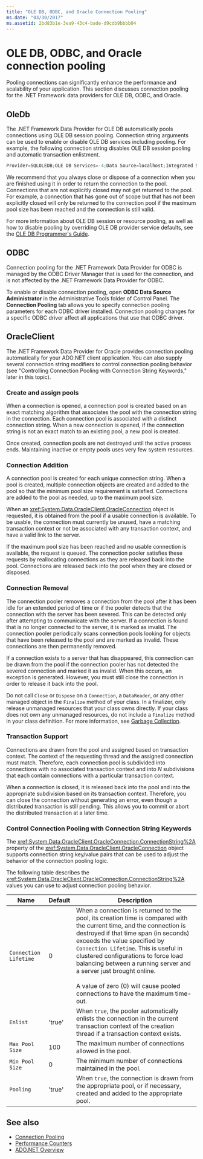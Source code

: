 ```yaml
---
title: "OLE DB, ODBC, and Oracle Connection Pooling"
ms.date: "03/30/2017"
ms.assetid: 2bd83b1e-3ea9-43c4-bade-d9cdb9bbbb04
---
```

# OLE DB, ODBC, and Oracle connection pooling

Pooling connections can significantly enhance the performance and scalability of your application. This section discusses connection pooling for the .NET Framework data providers for OLE DB, ODBC, and Oracle.

## OleDb

The .NET Framework Data Provider for OLE DB automatically pools connections using OLE DB session pooling. Connection string arguments can be used to enable or disable OLE DB services including pooling. For example, the following connection string disables OLE DB session pooling and automatic transaction enlistment.

```csharp
Provider=SQLOLEDB;OLE DB Services=-4;Data Source=localhost;Integrated Security=SSPI;
```

 We recommend that you always close or dispose of a connection when you are finished using it in order to return the connection to the pool. Connections that are not explicitly closed may not get returned to the pool. For example, a connection that has gone out of scope but that has not been explicitly closed will only be returned to the connection pool if the maximum pool size has been reached and the connection is still valid.

 For more information about OLE DB session or resource pooling, as well as how to disable pooling by overriding OLE DB provider service defaults, see the [OLE DB Programmer's Guide](/previous-versions/windows/desktop/ms713643(v=vs.85)).

## ODBC
 Connection pooling for the .NET Framework Data Provider for ODBC is managed by the ODBC Driver Manager that is used for the connection, and is not affected by the .NET Framework Data Provider for ODBC.

 To enable or disable connection pooling, open **ODBC Data Source Administrator** in the Administrative Tools folder of Control Panel. The **Connection Pooling** tab allows you to specify connection pooling parameters for each ODBC driver installed. Connection pooling changes for a specific ODBC driver affect all applications that use that ODBC driver.

## OracleClient
 The .NET Framework Data Provider for Oracle provides connection pooling automatically for your ADO.NET client application. You can also supply several connection string modifiers to control connection pooling behavior (see "Controlling Connection Pooling with Connection String Keywords," later in this topic).

### Create and assign pools
 When a connection is opened, a connection pool is created based on an exact matching algorithm that associates the pool with the connection string in the connection. Each connection pool is associated with a distinct connection string. When a new connection is opened, if the connection string is not an exact match to an existing pool, a new pool is created.

 Once created, connection pools are not destroyed until the active process ends. Maintaining inactive or empty pools uses very few system resources.

### Connection Addition
 A connection pool is created for each unique connection string. When a pool is created, multiple connection objects are created and added to the pool so that the minimum pool size requirement is satisfied. Connections are added to the pool as needed, up to the maximum pool size.

 When an <xref:System.Data.OracleClient.OracleConnection> object is requested, it is obtained from the pool if a usable connection is available. To be usable, the connection must currently be unused, have a matching transaction context or not be associated with any transaction context, and have a valid link to the server.

 If the maximum pool size has been reached and no usable connection is available, the request is queued. The connection pooler satisfies these requests by reallocating connections as they are released back into the pool. Connections are released back into the pool when they are closed or disposed.

### Connection Removal
 The connection pooler removes a connection from the pool after it has been idle for an extended period of time or if the pooler detects that the connection with the server has been severed. This can be detected only after attempting to communicate with the server. If a connection is found that is no longer connected to the server, it is marked as invalid. The connection pooler periodically scans connection pools looking for objects that have been released to the pool and are marked as invalid. These connections are then permanently removed.

 If a connection exists to a server that has disappeared, this connection can be drawn from the pool if the connection pooler has not detected the severed connection and marked it as invalid. When this occurs, an exception is generated. However, you must still close the connection in order to release it back into the pool.

 Do not call `Close` or `Dispose` on a `Connection`, a `DataReader`, or any other managed object in the `Finalize` method of your class. In a finalizer, only release unmanaged resources that your class owns directly. If your class does not own any unmanaged resources, do not include a `Finalize` method in your class definition. For more information, see [Garbage Collection](../../../standard/garbage-collection/index.md).

### Transaction Support
 Connections are drawn from the pool and assigned based on transaction context. The context of the requesting thread and the assigned connection must match. Therefore, each connection pool is subdivided into connections with no associated transaction context and into *N* subdivisions that each contain connections with a particular transaction context.

 When a connection is closed, it is released back into the pool and into the appropriate subdivision based on its transaction context. Therefore, you can close the connection without generating an error, even though a distributed transaction is still pending. This allows you to commit or abort the distributed transaction at a later time.

### Control Connection Pooling with Connection String Keywords
 The <xref:System.Data.OracleClient.OracleConnection.ConnectionString%2A> property of the <xref:System.Data.OracleClient.OracleConnection> object supports connection string key/value pairs that can be used to adjust the behavior of the connection pooling logic.

 The following table describes the <xref:System.Data.OracleClient.OracleConnection.ConnectionString%2A> values you can use to adjust connection pooling behavior.

|Name|Default|Description|
|----------|-------------|-----------------|
|`Connection Lifetime`|0|When a connection is returned to the pool, its creation time is compared with the current time, and the connection is destroyed if that time span (in seconds) exceeds the value specified by `Connection Lifetime`. This is useful in clustered configurations to force load balancing between a running server and a server just brought online.<br /><br /> A value of zero (0) will cause pooled connections to have the maximum time-out.|
|`Enlist`|'true'|When `true`, the pooler automatically enlists the connection in the current transaction context of the creation thread if a transaction context exists.|
|`Max Pool Size`|100|The maximum number of connections allowed in the pool.|
|`Min Pool Size`|0|The minimum number of connections maintained in the pool.|
|`Pooling`|'true'|When `true`, the connection is drawn from the appropriate pool, or if necessary, created and added to the appropriate pool.|

## See also

- [Connection Pooling](connection-pooling.md)
- [Performance Counters](performance-counters.md)
- [ADO.NET Overview](ado-net-overview.md)
